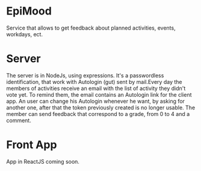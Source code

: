 # EpiMood

Service that allows to get feedback about planned activities, events, workdays, ect.

# Server

The server is in NodeJs, using expressions. It's a passwordless identification, that work with Autologin (gut) sent by mail.Every day the members of activities receive an email with the list of activity they didn't vote yet. To remind them, the email contains an Autologin link for the client app.
An user can change his Autologin whenever he want, by asking for another one, after that the token previously created is no longer usable.
The member can send feedback that correspond to a grade, from 0 to 4 and a comment.

# Front App

App in ReactJS coming soon.
